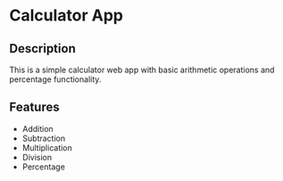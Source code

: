 # Calculator App
## Description

This is a simple calculator web app with basic arithmetic operations and percentage functionality.

## Features

- Addition
- Subtraction
- Multiplication
- Division
- Percentage 
